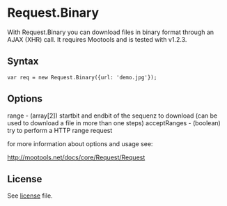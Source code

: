 Request.Binary
===

With Request.Binary you can download files in binary format through an AJAX (XHR) call.
It requires Mootools and is tested with v1.2.3.

Syntax
---

<pre><code>var req = new Request.Binary({url: 'demo.jpg'});</code></pre>

Options
---

range - (array[2]) startbit and endbit of the sequenz to download (can be used to download a file in more than one steps)
acceptRanges - (boolean) try to perform a HTTP range request

for more information about options and usage see:

http://mootools.net/docs/core/Request/Request

License
---

See [license](master/license) file.
